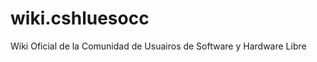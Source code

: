 wiki.cshluesocc
===============

Wiki Oficial de la Comunidad de Usuairos de Software y Hardware Libre
